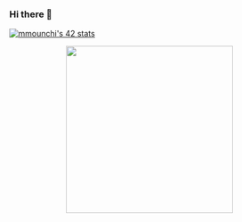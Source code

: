 ### Hi there 👋

[![mmounchi's 42 stats](https://badge.mediaplus.ma/darkgray/mmounchi)](https://github.com/oakoudad/badge42)

<p align="center">
  <img 
    width="300"
    height="300"
    src="[https://picsum.photos/300/300](https://badge.mediaplus.ma/darkgray/mmounchi)](https://github.com/oakoudad/badge42)"
  >
</p>
